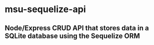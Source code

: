 # msu-sequelize-api

## Node/Express CRUD API that stores data in a SQLite database using the Sequelize ORM